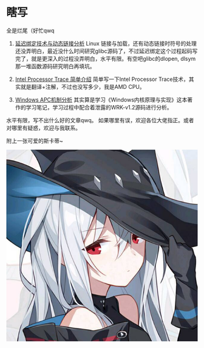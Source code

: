 # 瞎写

全是烂尾（好忙qwq

1. [延迟绑定技术与动态链接分析](./lazybinding/loader-dynamiclink.md)
  Linux 链接与加载，还有动态链接时符号的处理还没弄明白，最近没什么时间研究glibc源码了，不过延迟绑定这个过程起码写完了，就是更深入的过程没弄明白，水平有限。有空吧glibc的dlopen, dlsym那一堆函数源码研究明白再填坑。

2. [Intel Processor Trace 简单介绍](./IntelPT/main.md)
  简单写一下Intel Processor Trace技术，其实就是翻译+注解，不过也没写多少，我是AMD CPU。

3. [Windows APC机制分析](./WindowsAPC/apc.md)
  其实算是学习《Windows内核原理与实现》这本著作的学习笔记，学习过程中配合着泄露的WRK-v1.2源码进行分析。

水平有限，写不出什么好的文章qwq。
如果哪里有误，欢迎各位大佬指正。或者对哪里有疑惑，欢迎与我联系。

附上一张可爱的斯卡蒂~

![skadi](skadi.jpg)